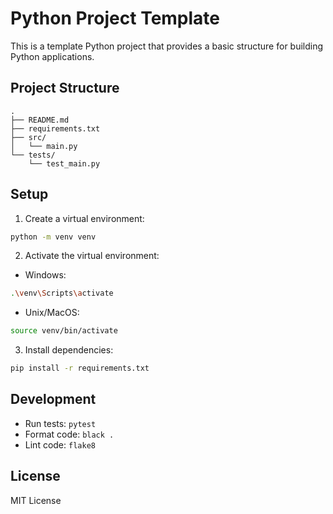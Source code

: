 # Python Project Template

This is a template Python project that provides a basic structure for building Python applications.

## Project Structure

```
.
├── README.md
├── requirements.txt
├── src/
│   └── main.py
└── tests/
    └── test_main.py
```

## Setup

1. Create a virtual environment:
```bash
python -m venv venv
```

2. Activate the virtual environment:
- Windows:
```bash
.\venv\Scripts\activate
```
- Unix/MacOS:
```bash
source venv/bin/activate
```

3. Install dependencies:
```bash
pip install -r requirements.txt
```

## Development

- Run tests: `pytest`
- Format code: `black .`
- Lint code: `flake8`

## License

MIT License 